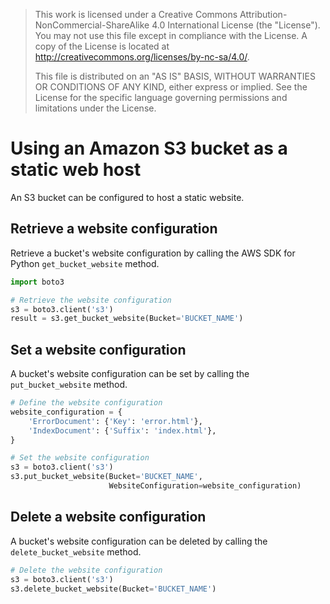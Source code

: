 > This work is licensed under a Creative Commons
> Attribution-NonCommercial-ShareAlike 4.0 International License (the
> \"License\"). You may not use this file except in compliance with the
> License. A copy of the License is located at
> <http://creativecommons.org/licenses/by-nc-sa/4.0/>.
>
> This file is distributed on an \"AS IS\" BASIS, WITHOUT WARRANTIES OR
> CONDITIONS OF ANY KIND, either express or implied. See the License for
> the specific language governing permissions and limitations under the
> License.

# Using an Amazon S3 bucket as a static web host

An S3 bucket can be configured to host a static website.

## Retrieve a website configuration

Retrieve a bucket\'s website configuration by calling the AWS SDK for
Python `get_bucket_website` method.

``` python
import boto3

# Retrieve the website configuration
s3 = boto3.client('s3')
result = s3.get_bucket_website(Bucket='BUCKET_NAME')
```

## Set a website configuration

A bucket\'s website configuration can be set by calling the
`put_bucket_website` method.

``` python
# Define the website configuration
website_configuration = {
    'ErrorDocument': {'Key': 'error.html'},
    'IndexDocument': {'Suffix': 'index.html'},
}

# Set the website configuration
s3 = boto3.client('s3')
s3.put_bucket_website(Bucket='BUCKET_NAME',
                      WebsiteConfiguration=website_configuration)
```

## Delete a website configuration

A bucket\'s website configuration can be deleted by calling the
`delete_bucket_website` method.

``` python
# Delete the website configuration
s3 = boto3.client('s3')
s3.delete_bucket_website(Bucket='BUCKET_NAME')
```

